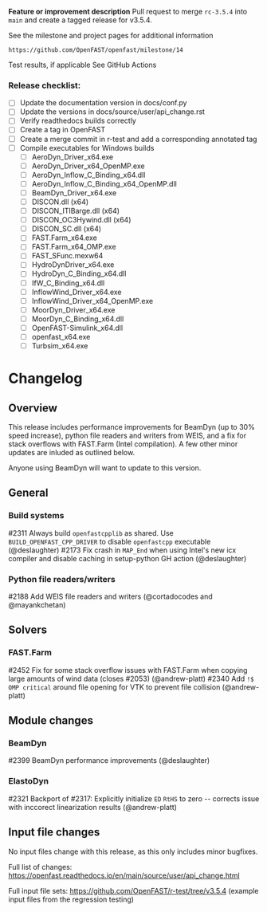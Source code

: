 **Feature or improvement description**
Pull request to merge `rc-3.5.4` into `main` and create a tagged release for v3.5.4.

See the milestone and project pages for additional information

    https://github.com/OpenFAST/openfast/milestone/14

Test results, if applicable
See GitHub Actions

### Release checklist:
- [ ] Update the documentation version in docs/conf.py
- [ ] Update the versions in docs/source/user/api_change.rst
- [ ] Verify readthedocs builds correctly
- [ ] Create a tag in OpenFAST
- [ ] Create a merge commit in r-test and add a corresponding annotated tag
- [ ] Compile executables for Windows builds
    - [ ] AeroDyn_Driver_x64.exe
    - [ ] AeroDyn_Driver_x64_OpenMP.exe
    - [ ] AeroDyn_Inflow_C_Binding_x64.dll
    - [ ] AeroDyn_Inflow_C_Binding_x64_OpenMP.dll
    - [ ] BeamDyn_Driver_x64.exe
    - [ ] DISCON.dll (x64)
    - [ ] DISCON_ITIBarge.dll (x64)
    - [ ] DISCON_OC3Hywind.dll (x64)
    - [ ] DISCON_SC.dll (x64)
    - [ ] FAST.Farm_x64.exe
    - [ ] FAST.Farm_x64_OMP.exe
    - [ ] FAST_SFunc.mexw64
    - [ ] HydroDynDriver_x64.exe
    - [ ] HydroDyn_C_Binding_x64.dll
    - [ ] IfW_C_Binding_x64.dll
    - [ ] InflowWind_Driver_x64.exe
    - [ ] InflowWind_Driver_x64_OpenMP.exe
    - [ ] MoorDyn_Driver_x64.exe
    - [ ] MoorDyn_C_Binding_x64.dll
    - [ ] OpenFAST-Simulink_x64.dll
    - [ ] openfast_x64.exe
    - [ ] Turbsim_x64.exe

# Changelog

## Overview

This release includes performance improvements for BeamDyn (up to 30% speed increase), python file readers and writers from WEIS, and a fix for stack overflows with FAST.Farm (Intel compilation).  A few other minor updates are inluded as outlined below.

Anyone using BeamDyn will want to update to this version.


## General

### Build systems

#2311 Always build `openfastcpplib` as shared. Use `BUILD_OPENFAST_CPP_DRIVER` to disable `openfastcpp` executable (@deslaughter)
#2173 Fix crash in `MAP_End` when using Intel's new icx compiler and disable caching in setup-python GH action (@deslaughter)


### Python file readers/writers

#2188 Add WEIS file readers and writers (@cortadocodes and @mayankchetan)


## Solvers

### FAST.Farm

#2452  Fix for some stack overflow issues with FAST.Farm when copying large amounts of wind data (closes #2053) (@andrew-platt)
#2340  Add `!$ OMP critical` around file opening for VTK to prevent file collision (@andrew-platt)


## Module changes

### BeamDyn

#2399 BeamDyn performance improvements (@deslaughter)


### ElastoDyn

#2321 Backport of #2317: Explicitly initialize `ED` `RtHS` to zero -- corrects issue with inccorect linearization results (@andrew-platt)




## Input file changes

No input files change with this release, as this only includes minor bugfixes.

Full list of changes: https://openfast.readthedocs.io/en/main/source/user/api_change.html

Full input file sets: https://github.com/OpenFAST/r-test/tree/v3.5.4 (example input files from the regression testing)

